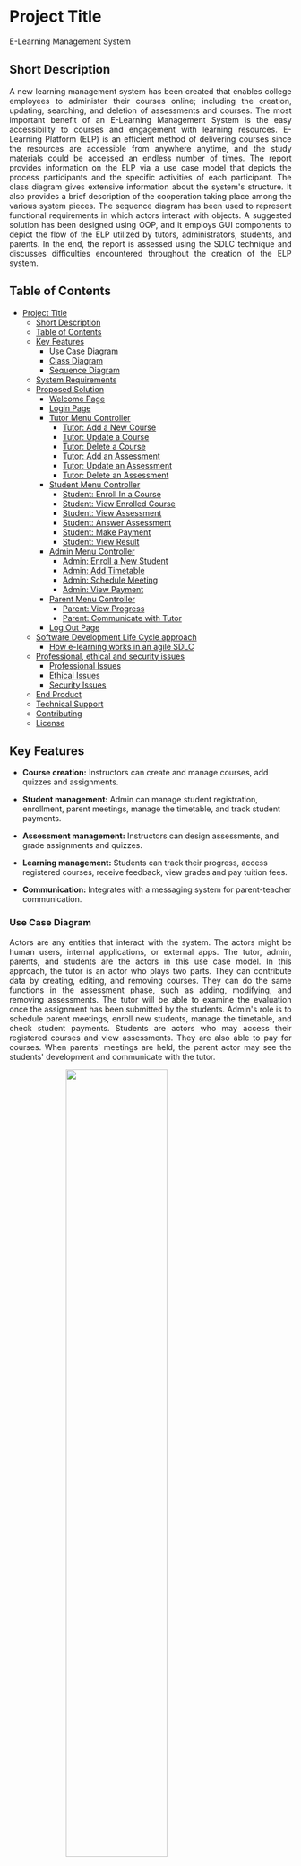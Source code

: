 # Project Title

E-Learning Management System

## Short Description

<p align="justify">
A new learning management system has been created that enables college employees to administer their courses online; including the creation, updating, searching, and deletion of assessments and courses. The most important benefit of an E-Learning Management System is the easy accessibility to courses and engagement with learning resources. E-Learning Platform (ELP) is an efficient method of delivering courses since the resources are accessible from anywhere anytime, and the study materials could be accessed an endless number of times. The report provides information on the ELP via a use case model that depicts the process participants and the specific activities of each participant. The class diagram gives extensive information about the system's structure. It also provides a brief description of the cooperation taking place among the various system pieces. The sequence diagram has been used to represent functional requirements in which actors interact with objects. A suggested solution has been designed using OOP, and it employs GUI components to depict the flow of the ELP utilized by tutors, administrators, students, and parents. In the end, the report is assessed using the SDLC technique and discusses difficulties encountered throughout the creation of the ELP system.
</p>

## Table of Contents

- [Project Title](#project-title)
  - [Short Description](#short-description)
  - [Table of Contents](#table-of-contents)
  - [Key Features](#key-features)
    - [Use Case Diagram](#use-case-diagram)
    - [Class Diagram](#class-diagram)
    - [Sequence Diagram](#sequence-diagram)
  - [System Requirements](#system-requirements)
  - [Proposed Solution](#proposed-solution)
    - [Welcome Page](#welcome-page)
    - [Login Page](#login-page)
    - [Tutor Menu Controller](#tutor-menu-controller)
      - [Tutor: Add a New Course](#tutor-add-a-new-course)
      - [Tutor: Update a Course](#tutor-update-a-course)
      - [Tutor: Delete a Course](#tutor-delete-a-course)
      - [Tutor: Add an Assessment](#tutor-add-an-assessment)
      - [Tutor: Update an Assessment](#tutor-update-an-assessment)
      - [Tutor: Delete an Assessment](#tutor-delete-an-assessment)
    - [Student Menu Controller](#student-menu-controller)
      - [Student: Enroll In a Course](#student-enroll-in-a-course)
      - [Student: View Enrolled Course](#student-view-enrolled-course)
      - [Student: View Assessment](#student-view-assessment)
      - [Student: Answer Assessment](#student-answer-assessment)
      - [Student: Make Payment](#student-make-payment)
      - [Student: View Result](#student-view-result)
    - [Admin Menu Controller](#admin-menu-controller)
      - [Admin: Enroll a New Student](#admin-enroll-a-new-student)
      - [Admin: Add Timetable](#admin-add-timetable)
      - [Admin: Schedule Meeting](#admin-schedule-meeting)
      - [Admin: View Payment](#admin-view-payment)
    - [Parent Menu Controller](#parent-menu-controller)
      - [Parent: View Progress](#parent-view-progress)
      - [Parent: Communicate with Tutor](#parent-communicate-with-tutor)
    - [Log Out Page](#log-out-page)
  - [Software Development Life Cycle approach](#software-development-life-cycle-approach)
      - [How e-learning works in an agile SDLC](#how-e-learning-works-in-an-agile-sdlc)
  - [Professional, ethical and security issues](#professional-ethical-and-security-issues)
    - [Professional Issues](#professional-issues)
    - [Ethical Issues](#ethical-issues)
    - [Security Issues](#security-issues)
  - [End Product](#end-product)
  - [Technical Support](#technical-support)
  - [Contributing](#contributing)
  - [License](#license)

## Key Features

- **Course creation:** Instructors can create and manage courses, add quizzes and assignments.

- **Student management:** Admin can manage student registration, enrollment, parent meetings, manage the timetable, and track student payments.

- **Assessment management:** Instructors can design assessments, and grade assignments and quizzes.

- **Learning management:** Students can track their progress, access registered courses, receive feedback, view grades and pay tuition fees.

- **Communication:** Integrates with a messaging system for parent-teacher communication.

### Use Case Diagram
<p align="justify">
Actors are any entities that interact with the system. The actors might be human users, internal applications, or external apps. The tutor, admin, parents, and students are the actors in this use case model. In this approach, the tutor is an actor who plays two parts. They can contribute data by creating, editing, and removing courses. They can do the same functions in the assessment phase, such as adding, modifying, and removing assessments. The tutor will be able to examine the evaluation once the assignment has been submitted by the students. Admin's role is to schedule parent meetings, enroll new students, manage the timetable, and check student payments. Students are actors who may access their registered courses and view assessments. They are also able to pay for courses. When parents' meetings are held, the parent actor may see the students' development and communicate with the tutor.
</p>

<img src="assets/Picture1.png" style="display:block; 
float:none; 
margin-left:auto;
margin-right:auto;
width:60%;">
<p align="center">Tutor Use Case Diagram </p>

<img src="assets/Picture2.png" style="display:block; 
float:none; 
margin-left:auto;
margin-right:auto;
width:60%;" >
<p align="center">Admin Use Case Diagram </p>

<img src="assets/Picture3.png" style="display:block; 
float:none; 
margin-left:auto;
margin-right:auto;
width:60%;" >
<p align="center">Student Use Case Diagram </p>

<img src="assets/Picture4.png" style="display:block; 
float:none; 
margin-left:auto;
margin-right:auto;
width:60%;" >
<p align="center">Parent Use Case Diagram </p>

### Class Diagram
<p align="justify">
The class diagram was used to depict the relationship between the Model and the Controller. The class diagram is widely recognized as the primary building element for object-oriented modeling. It is known as conceptual modeling because it has a structure in the application and a precise translation with computer code. The class diagram shows that four actors carry out various activities with the assistance of the accompanying "Model" and "Controller." The data logic is included in the "Model," while the data display technique is controlled by the "Controller." To log into the system, each of the four actors has been given a username and password. They can do the job described in the scenario by logging into the ELP.

![Class Diagram](assets/Picture5.png)
    <p align="center">
    Class Diagram </p>

</p>

### Sequence Diagram
<p align="justify">
This sequence diagram depicted a communication between a tutor, an administrator, a student, a parent, and the learning management system. If the credential is incorrect, no one can log into the system. After verifying credentials, the authorization page takes the actor into the allocated functionalities for specific actors. The tutor teacher interacts with the interface to create, update, and delete a course and the same for assessment. The interface takes the request and passes it to the database. Afterward, the database shows the tutor the response to the request. Admin can enroll a new student, arrange meetings, manage timetables for courses and verify the payment by interacting with the interface. The requests go into the database and when the response comes, the interface shows it. Students can view the enrolled course and its details, pay the fees, and they can view the assessment of the tutor. Additionally, the student can answer the tutor’s questions. Parents can view students’ progress and communicate with tutors. 

![Sequence Diagram](assets/Picture6.png)
    <p align="center">
    Sequence Diagram </p>

</p>

## System Requirements

- IDE: Netbeans/Eclipse
- Internet connection: High-speed internet connection is recommended
- OpenJDK 1.8.0_271
- OpenJFX-11.0.2_x64_bin-sdk

## Proposed Solution
The prototype of the ELP has been shown in this section. With the login page, the mentioned actors from the Usecase model can enter into the system. Tutor, admin, student, and parent are the actors.

### Welcome Page

The welcome page greets every user.

![Welcome Page](assets/Picture7.png)
    <p align="center">
    Welcome Page </p>


### Login Page

Credentials for specific actors have been given below:

| **Actor** | **Username** | **Password** |
|:---------:|:------------:|:------------:|
|   Tutor   |    durham    |     tutor    |
|   Admin   |    durham    |     admin    |
|  Student  |    durham    |    student   |
|  Parents  |    durham    |    parent    |

The specified actors can log to the system by using above credentials.

![Login Page](assets/Picture8.png)
    <p align="center">
    Login Page </p>


### Tutor Menu Controller
The page has been used to show the functionalities of the tutor. The tutor can choose any of them.

![Tutor Menu Controller](assets/Picture9.png)
    <p align="center">
    Tutor Menu Controller </p>

#### Tutor: Add a New Course
With this function, the tutor can add a new course. The tutor has to fill up all fields in order to add a new course and click the “register” button.
![Tutor: Add A New Course](assets/Picture10.png)
    <p align="center">
    Add a New Course </p>

#### Tutor: Update a Course
With this function, the tutor is able to update a course. The tutor has to select a course from the table and update it in the text fields.
![Tutor: Update A Course](assets/Picture11.png)
    <p align="center">
    Update a Course </p>


#### Tutor: Delete a Course
This functionality lets the tutor delete a course. The tutor will select the course from the table and once the “delete” button is clicked, the course will be deleted.
![Tutor: Delete A Course](assets/Picture12.png)
    <p align="center">
    Delete a Course </p>

#### Tutor: Add an Assessment
With this function, the tutor can add a new assessment. The tutor has to fill up all fields in order to add a new assessment and click the “Add” button.
![Tutor: Add an Assessment](assets/Picture13.png)
    <p align="center">
    Add an Assessment </p>

#### Tutor: Update an Assessment
With this function, the tutor is able to update an assessment. The tutor has to select an assessment from the table and update it in the text fields.
![Tutor: Update an Assessment](assets/Picture14.png)
    <p align="center">
    Update an Assessment </p>


#### Tutor: Delete an Assessment
This functionality lets the tutor delete an assessment. The tutor will select the assessment from the table and once the “delete” button is clicked, the assessment will be deleted.
![Tutor: Delete an Assessment](assets/Picture15.png)
    <p align="center">
    Delete an Assessment </p>


### Student Menu Controller
The page has been used to show the functionalities of the student. The student can choose any of them.

![Student Menu Controller](assets/Picture16.png)
    <p align="center">
    Student Menu Controller </p>


#### Student: Enroll In a Course
This page shows the student in which course he/she is enrolled.

![Enroll In a Course](assets/Picture17.png)
    <p align="center">
    Enroll In a Course </p>

#### Student: View Enrolled Course
With this page, the learner can enroll in a course by giving the student’s name and registration number.

![View Enrolled Course](assets/Picture18.png)
    <p align="center">
    View Enrolled Course </p>


#### Student: View Assessment
Students can view the assessment given by the tutor from this page.

![View Assessment](assets/Picture19.png)
    <p align="center">
    View Assessment </p>



#### Student: Answer Assessment
Student can answer the question given by the tutor from this page.

![Answer Assessment](assets/Picture20.png)
    <p align="center">
    Answer Assessment </p>


#### Student: Make Payment
This page allows a student to pay the fee.

![Make Payment](assets/Picture21.png)
    <p align="center">
    Make Payment </p>

#### Student: View Result
Students can view their obtained marks in the specified course from this page.

![View Result](assets/Picture22.png)
    <p align="center">
    View Result </p>

### Admin Menu Controller
The page has been used to show the functionalities of the admin. The admin can use any of them.

![Admin Menu Controller](assets/Picture23.png)
    <p align="center">
    Admin Menu Controller </p>


#### Admin: Enroll a New Student
Admin can enroll a new student in an already available course created by the tutor.

![Enroll a New Student](assets/Picture24.png)
    <p align="center">
    Enroll a New Student </p>


#### Admin: Add Timetable

Admin can specify the course duration and assignment duration in the selected course.

![Add Timetable](assets/Picture25.png)
    <p align="center">
    Add Timetable </p>

#### Admin: Schedule Meeting

Admin is able to set up a meeting with the tutor and parent by using this page.

![Schedule Meeting](assets/Picture26.png)
    <p align="center">
    Schedule Meeting </p>

#### Admin: View Payment

Admin can check which student has paid and who has not by accessing this page.

![View Payment](assets/Picture27.png)
    <p align="center">
    View Payment </p>


### Parent Menu Controller

The page has been used to show the functionalities of the parent in this software. The parent can use any of them.

![Parent Menu Controller](assets/Picture28.png)
    <p align="center">
    Parent Menu Controller </p>

#### Parent: View Progress

Parent is able to check the students' progress with this functionality given on the software page.
![View Progress](assets/Picture29.png)
    <p align="center">
    View Progress </p>

#### Parent: Communicate with Tutor
Parent is able to send a message to a tutor with this page.
![Communicate with Tutor](assets/Picture30.png)
    <p align="center">
    Communicate with Tutor </p>

### Log Out Page

The user will log out by clicking on the button given in this page.
![Log Out Page](assets/Picture31.png)
    <p align="center">
    Log Out Page </p>

## Software Development Life Cycle approach

<p align="justify">
The Software Development Life Cycle technique was used to create the ELP as a high-quality system that satisfies goals, operates productively in given circumstances, is affordable to maintain, and is cost-effective to improve.  Here, Agile methodology has been used to develop the ELP system. Agile is the ability to continually adapt, the ability to constantly make improvements to the way of work. This strategy was chosen because it allows for speedy iteration and improvement of the system while also allowing for the display of outcomes in a visible manner. The agile methodology supports continuous involvement. If I develop the ELP in the steps where I have the stakeholders involved all the time then the ELP system is gonna evolve which is great because it's much easier for change management. Also, agile is more about empathy, it's more about understanding the stakeholders, it's more about paying attention to what the stakeholders say, and then building the ELP system. So in agile, there's a lot of focus on the persona I know who is using that application that I’m building and there's a lot of focus on the value that is created by using this application. Since agile is iterative, it's much easier to build new functionalities but tweaks the functionalities that are not working. So I can build and tweak, build and rebuild, and tweak which results in a perfect product in the end. The system is developed and organized to make the learning process as simple as possible. This method allows students to ask their tutors questions in real-time. It provides a great communication approach and access to course resources is easy. This system is developed and organized by keeping in mind that different persons will communicate with the system,  and it guarantees that information is sent to the desired persons. The ELP system is utilized to ease access for students to learn through online materials. The ELP system is maintained and upgraded on a regular basis. For all of the aforementioned causes, agile methodology is the finest methodology that enables the ELP system to give the greatest service to tutors, students, admins, and parents. The software was created using the Agile technique and the work of each stage of Agile.
</p>

#### How e-learning works in an agile SDLC
<p align="justify">
The Agile SDLC in the ELP system is discussed in the subsequent ways.

<p align="justify">

- Step 1: The aims and objectives of the ELP system are addressed to stakeholders, which include students, tutors, parents, and admins. All stakeholders are asked to collaborate and highlight any difficulties they are having with the planning process. This strategy is known as a scrum. The primary goal of this ELP is to create a system that allows tutors and students to engage with one another in order to get the necessary resources for the evaluation. Parents also have a role to view students’ progress and communicating with the tutor.
</p>

<p align="justify">

- Step 2: The tasks that have to be developed are now divided into parts or features, with all scrum members agreeing on what chunks must be completed. Each feature of the ELP system is created independently. It assists in the creation of tasks for each actor. Every participant has their own login page, which allows them to do the job described in the given scenario.
</p>

<p align="justify">

- Step 3: A sprint is a fixed amount of time in which certain work must be done and prepared for assessment. After constructing the approved functions, it was tested with stakeholders and the functionalities were assessed. By assessing it, any faults can be quickly fixed, and there will be numerous sprints for each course.
</p>

<p align="justify">

- Step 4: Once the stakeholders are completely pleased with all of the features, the project is transferred to the next development phase. This iteration is repeated until the entire project is completed.
</p>
</p>


## Professional, ethical and security issues
### Professional Issues
<p align="justify">
Professional ethics is mostly due to communication issues. There must be an interaction between the stakeholders and the developer. Proper training should be provided to everyone so that everyone can work effectively. Also, the developer should be given training in unit testing and documentation. Although unit testing and documentation do not feel that important when the coding is being done, it does become a huge issue after the project is done. Proper documentation is necessary to understand the coding from a technical or non-technical view and unit testing helps to reduce bugs. If the scrum masters and stakeholders are unfamiliar with the task, it is regarded as a professional concern because they are the main driving force behind the project. Developing e-learning systems for education is a problem for educators, since merely transferring courses online may be quite restrictive. These are the primary professional concerns that occurred while using agile methods to construct the project.
</p>

### Ethical Issues
<p align="justify">
The majority of ethical difficulties in online learning management systems stem from the unethical use of submitting available answers taken from the internet. It is much easier to cheat online rather than face to face. Students enrolled in a university or an online program can easily obtain fraudulent information and use it for their coursework. As a result, it is critical that the developer design and maintain the online learning management system with proper checks and balances to limit unethical behaviors. If the online learning management system’s developer pays attention to the design of such software, these ethical difficulties could have been overcome. Students must not allow to duplicate existing materials without the permission of the original owner and submitting those materials is a serious act of unethicality. Such behaviors could be reduced by integrating a fairly strong plagiarism checker. Agile strives to improve the mentioned work processes in the technical field. Agile is often used to define ethics in this field, as well as to assist organizations in making an effective decision for ethical awareness.
</p>

### Security Issues
<p align="justify">
There are some security issues in the proposed software. Although without the required credentials it is impossible to log in to the system, the credentials have not been encrypted. This leaves a malicious user to try to log in to the software. By manipulating credentials with password cracking, someone might gain access to the system and do something harmful. This could lead to accessing sensitive information. This could be prevented to a major degree by implementing RSA Algorithm. The database is hosted on a cloud platform, if an unauthorized person gains access to the database it would be a major security problem. If an authorized person logs in to the application and leaves it there unattended, an unauthorized person could enter into the system because the session expires after a period of inactivity has not been implemented. To avoid all of these problems, the agile security process could be implemented to develop the software. Agile Security is beneficial for rapid development since it aids in the construction of a secured E-Learning Management System. Developers and stakeholders could perform several security tests during the review process. 
</p>

## End Product
<p align="justify">
The learning management system was developed with the help of the Usecase diagram, class diagram, and sequence diagram which helps to write the code in an efficient manner. Besides, the diagram helps someone to understand what is going on under the software execution. The software employed OOP techniques to divide the whole software modules into smaller problems so that every solution to smaller problems leads to the completion of the whole software. To use a graphical user interface system, JavaFX was employed to design the graphical user interface. The chosen software development life cycle was Agile and the reason for it has been justified with the necessary grounds along with the evaluation. The professional, ethical, and security challenges that are associated with the software development process have been discussed. The E-Learning Management System has been critically analyzed and it has met most of the requirements.
</p>

## Technical Support

For technical support, please email me at [ornob011@gmail.com](mailto:ornob011@gmail.com). I will assist you promptly.

## Contributing

I welcome contributions to this project! If you have an idea for a feature or improvement, or if you have found a bug, please feel free to open an issue in the [issue tracker](https://github.com/ornob011/E-Learning-Platform/issues).

Before submitting a pull request, please make sure to:

- Read and follow our [contribution guidelines](CONTRIBUTING.md).
- Test your changes thoroughly.

Thank you for your contribution!

## License

[![License: GPL v3](https://img.shields.io/badge/License-GPLv3-blue.svg)](https://www.gnu.org/licenses/gpl-3.0)    


This software is licensed under the GNU General Public License (GPL) version 3.

The full text of the GPL can be found in the `LICENSE` file, or online at <https://www.gnu.org/licenses/gpl-3.0.en.html>


